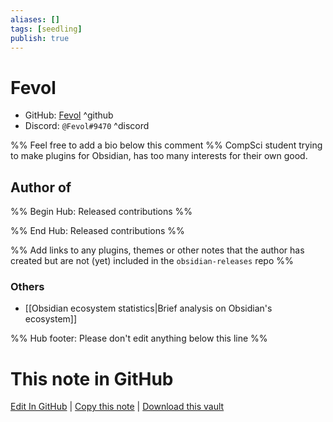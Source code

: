 ```yaml
---
aliases: []
tags: [seedling]
publish: true
---
```


# Fevol

- GitHub: [Fevol](https://github.com/Fevol/) ^github
- Discord: `@Fevol#9470` ^discord
  <!-- - Website: <https://> ^website-->
  <!-- - [[Publish sites|Publish site]]: <https://> ^publish-->

%% Feel free to add a bio below this comment %%
CompSci student trying to make plugins for Obsidian, has too many interests for their own good.

## Author of

%% Begin Hub: Released contributions %%

%% End Hub: Released contributions %%

%% Add links to any plugins, themes or other notes that the author has created but are not (yet) included in the `obsidian-releases` repo %%

<!--
### Unlisted plugins
-->

### Others

- [[Obsidian ecosystem statistics|Brief analysis on Obsidian's ecosystem]]

<!--
## Sponsor this author
-->

<!-- - [[GitHub sponsors]]: [Sponsor @Fevol on GitHub Sponsors](https://github.com/sponsors/Fevol) ^github-sponsor-->
<!-- - [[Buy me a coffee]]: <https://> ^buy-me-a-coffee-->
<!-- - [[PayPal]]: <https://> ^paypal-->
<!-- - [[Patreon]]: <https://> ^patreon-->

<!--
## Follow this author
-->

<!-- - [[YouTube Channels|On YouTube]]: <https://> ^youtube-->
<!-- - Twitter: <https://> ^twitter-->
<!-- - ... -->

%% Hub footer: Please don't edit anything below this line %%

# This note in GitHub

<span class="git-footer">[Edit In GitHub](https://github.dev/obsidian-community/obsidian-hub/blob/main/01%20-%20Community/People/Fevol.md "git-hub-edit-note") | [Copy this note](https://raw.githubusercontent.com/obsidian-community/obsidian-hub/main/01%20-%20Community/People/Fevol.md "git-hub-copy-note") | [Download this vault](https://github.com/obsidian-community/obsidian-hub/archive/refs/heads/main.zip "git-hub-download-vault") </span>
